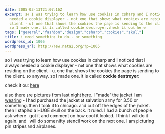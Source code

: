 ```yaml
---
date: 2005-03-13T21:07:16Z
excerpt: so I was trying to learn how use cookies in csharp and I noticed that I always
  needed a cookie displayer - not one that shows what cookies are residing on the
  client - ut one that shows the cookies the page is sending to the client. so anyway.
  so I made one. it is called cookie destroyer:check it out here
tags: ["general","fashion","design","csharp","cookies","skull"]
title: i need something to do.. or something
wordpress_id: 1005
wordpress_url: http://new.nata2.org/?p=1005
---
```


<p>so I was trying to learn how use cookies in csharp and I noticed that I always needed a cookie displayer - not one that shows what cookies are residing on the client - ut one that shows the cookies the page is sending to the client. so anyway. so I made one. it is called <strong>cookie destroyer</strong>:</p><p>check it out <a href="http://dopeman.org/cdestroyer/" target="_self">here</a></p><p>also there are pictures from last night <a href="http://nata2.info/?path=pictures%2Fevents%2F2005%3A03%3A12_Crobar" target="_self">here</a>. I &quot;made&quot; the jacket I am <a href="http://nata2.info/?path=pictures%2Fevents%2F2005%3A03%3A12_Crobar&img=IMG_3369.jpg" target="_self">wearing</a>&nbsp;- I had purchased the jacket at salvation army for 3.50 or something. then I took it to chicago. and cut off the edges of the jacket. then I stapled a HUGE skull on the back. it ruled. I had a bunch of people ask where I got it and comment on how cool it looked. I think I will do it again. and I will do some nifty stencil work on the next one. I am picturing pin stripes and airplanes. </p>
